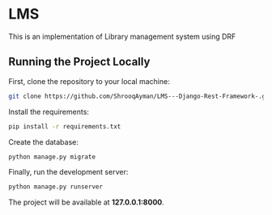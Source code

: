 # LMS

This is an  implementation of Library management system using DRF



## Running the Project Locally

First, clone the repository to your local machine:

```bash
git clone https://github.com/ShrooqAyman/LMS---Django-Rest-Framework-.git
```

Install the requirements:

```bash
pip install -r requirements.txt
```

Create the database:

```bash
python manage.py migrate
```

Finally, run the development server:

```bash
python manage.py runserver
```

The project will be available at **127.0.0.1:8000**.

